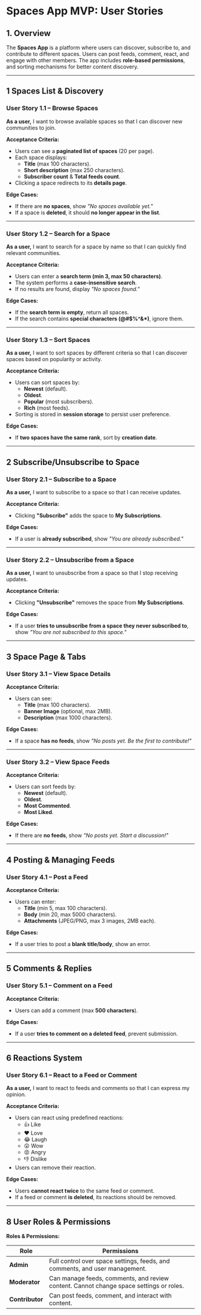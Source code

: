 # **Spaces App MVP: User Stories**  

## **1. Overview**  
The **Spaces App** is a platform where users can discover, subscribe to, and contribute to different spaces. Users can post feeds, comment, react, and engage with other members. The app includes **role-based permissions**, and sorting mechanisms for better content discovery.

---

## **1 Spaces List & Discovery**  

### **User Story 1.1 – Browse Spaces**  
**As a user,** I want to browse available spaces so that I can discover new communities to join.  

**Acceptance Criteria:**  
- Users can see a **paginated list of spaces** (20 per page).  
- Each space displays:  
  - **Title** (max 100 characters).  
  - **Short description** (max 250 characters).  
  - **Subscriber count** & **Total feeds count**.  
- Clicking a space redirects to its **details page**.  

**Edge Cases:**  
- If there are **no spaces**, show *"No spaces available yet."*  
- If a space is **deleted**, it should **no longer appear in the list**.  

---

### **User Story 1.2 – Search for a Space**  
**As a user,** I want to search for a space by name so that I can quickly find relevant communities.  

**Acceptance Criteria:**  
- Users can enter a **search term (min 3, max 50 characters)**.  
- The system performs a **case-insensitive search**.  
- If no results are found, display *"No spaces found."*  

**Edge Cases:**  
- If the **search term is empty**, return all spaces.  
- If the search contains **special characters (@#$%^&*)**, ignore them.  

---

### **User Story 1.3 – Sort Spaces**  
**As a user,** I want to sort spaces by different criteria so that I can discover spaces based on popularity or activity.  

**Acceptance Criteria:**  
- Users can sort spaces by:  
  - **Newest** (default).  
  - **Oldest**.  
  - **Popular** (most subscribers).  
  - **Rich** (most feeds).  
- Sorting is stored in **session storage** to persist user preference.  

**Edge Cases:**  
- If **two spaces have the same rank**, sort by **creation date**.  

---

## **2 Subscribe/Unsubscribe to Space**  

### **User Story 2.1 – Subscribe to a Space**  
**As a user,** I want to subscribe to a space so that I can receive updates.  

**Acceptance Criteria:**  
- Clicking **"Subscribe"** adds the space to **My Subscriptions**.  

**Edge Cases:**  
- If a user is **already subscribed**, show *"You are already subscribed."*  

---

### **User Story 2.2 – Unsubscribe from a Space**  
**As a user,** I want to unsubscribe from a space so that I stop receiving updates.  

**Acceptance Criteria:**  
- Clicking **"Unsubscribe"** removes the space from **My Subscriptions**.  

**Edge Cases:**  
- If a user **tries to unsubscribe from a space they never subscribed to**, show *"You are not subscribed to this space."*  

---

## **3 Space Page & Tabs**  

### **User Story 3.1 – View Space Details**  
**Acceptance Criteria:**  
- Users can see:  
  - **Title** (max 100 characters).  
  - **Banner Image** (optional, max 2MB).  
  - **Description** (max 1000 characters).  

**Edge Cases:**  
- If a space **has no feeds**, show *"No posts yet. Be the first to contribute!"*  

---

### **User Story 3.2 – View Space Feeds**  
**Acceptance Criteria:**  
- Users can sort feeds by:  
  - **Newest** (default).  
  - **Oldest**.  
  - **Most Commented**.  
  - **Most Liked**.  

**Edge Cases:**  
- If there are **no feeds**, show *"No posts yet. Start a discussion!"*  

---

## **4 Posting & Managing Feeds**  

### **User Story 4.1 – Post a Feed**  
**Acceptance Criteria:**  
- Users can enter:  
  - **Title** (min 5, max 100 characters).  
  - **Body** (min 20, max 5000 characters).  
  - **Attachments** (JPEG/PNG, max 3 images, 2MB each).  

**Edge Cases:**  
- If a user tries to post a **blank title/body**, show an error.  

---

## **5 Comments & Replies**  

### **User Story 5.1 – Comment on a Feed**  
**Acceptance Criteria:**  
- Users can add a comment (max **500 characters**).  

**Edge Cases:**  
- If a user **tries to comment on a deleted feed**, prevent submission.  

---

## **6 Reactions System**  

### **User Story 6.1 – React to a Feed or Comment**  
**As a user,** I want to react to feeds and comments so that I can express my opinion.  

**Acceptance Criteria:**  
- Users can react using predefined reactions:  
  - 👍 Like  
  - ❤️ Love  
  - 😂 Laugh  
  - 😲 Wow  
  - 😡 Angry  
  - 👎 Dislike  
- Users can remove their reaction.  

**Edge Cases:**  
- Users **cannot react twice** to the same feed or comment.  
- If a feed or comment **is deleted**, its reactions should be removed.  

---

## **8 User Roles & Permissions**  

**Roles & Permissions:**  

| **Role**       | **Permissions** |
|---------------|----------------|
| **Admin**     | Full control over space settings, feeds, and comments, and user management. |
| **Moderator** | Can manage feeds, comments, and review content. Cannot change space settings or roles. |
| **Contributor** | Can post feeds, comment, and interact with content. |
